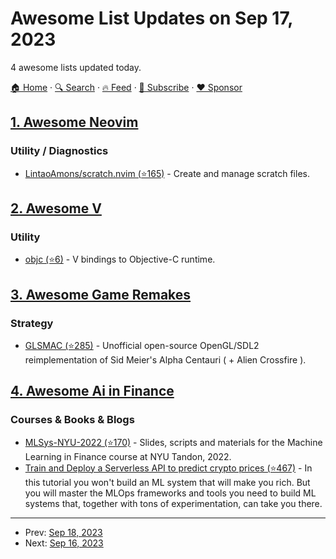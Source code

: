 # Awesome List Updates on Sep 17, 2023

4 awesome lists updated today.

[🏠 Home](/README.md) · [🔍 Search](https://www.trackawesomelist.com/search/) · [🔥 Feed](https://www.trackawesomelist.com/rss.xml) · [📮 Subscribe](https://trackawesomelist.us17.list-manage.com/subscribe?u=d2f0117aa829c83a63ec63c2f&id=36a103854c) · [❤️  Sponsor](https://github.com/sponsors/theowenyoung)



## [1. Awesome Neovim](/content/rockerBOO/awesome-neovim/README.md)

### Utility / Diagnostics

*   [LintaoAmons/scratch.nvim (⭐165)](https://github.com/LintaoAmons/scratch.nvim) - Create and manage scratch files.

## [2. Awesome V](/content/vlang/awesome-v/README.md)

### Utility

*   [objc (⭐6)](https://github.com/magic003/objc) - V bindings to Objective-C runtime.

## [3. Awesome Game Remakes](/content/radek-sprta/awesome-game-remakes/README.md)

### Strategy

*   [GLSMAC (⭐285)](https://github.com/afwbkbc/glsmac) - Unofficial open-source OpenGL/SDL2 reimplementation of Sid Meier's Alpha Centauri ( + Alien Crossfire ).

## [4. Awesome Ai in Finance](/content/georgezouq/awesome-ai-in-finance/README.md)

### Courses & Books & Blogs

*   [MLSys-NYU-2022 (⭐170)](https://github.com/jacopotagliabue/MLSys-NYU-2022/tree/main) - Slides, scripts and materials for the Machine Learning in Finance course at NYU Tandon, 2022.
*   [Train and Deploy a Serverless API to predict crypto prices (⭐467)](https://github.com/Paulescu/hands-on-train-and-deploy-ml) - In this tutorial you won't build an ML system that will make you rich. But you will master the MLOps frameworks and tools you need to build ML systems that, together with tons of experimentation, can take you there.

---

- Prev: [Sep 18, 2023](/content/2023/09/18/README.md)
- Next: [Sep 16, 2023](/content/2023/09/16/README.md)